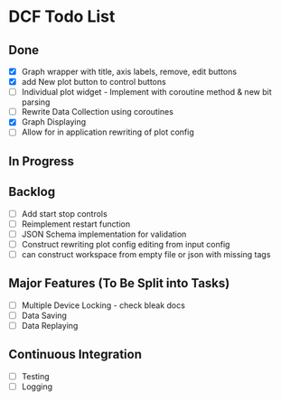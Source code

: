 # DCF Todo List
## Done
- [x] Graph wrapper with title, axis labels, remove, edit buttons
- [x] add New plot button to control buttons
- [ ] Individual plot widget - Implement with coroutine method & new bit parsing
- [ ] Rewrite Data Collection using coroutines
- [x] Graph Displaying
- [ ] Allow for in application rewriting of plot config 
## In Progress
## Backlog
- [ ] Add start stop controls
- [ ] Reimplement restart function
- [ ] JSON Schema implementation for validation
- [ ] Construct rewriting plot config editing from input config
- [ ] can construct workspace from empty file or json with missing tags
## Major Features (To Be Split into Tasks)
- [ ] Multiple Device Locking - check bleak docs
- [ ] Data Saving
- [ ] Data Replaying
## Continuous Integration
- [ ] Testing
- [ ] Logging
